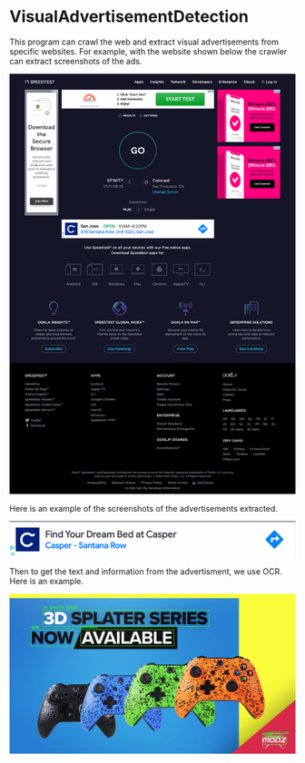# VisualAdvertisementDetection

This program can crawl the web and extract visual advertisements from specific websites. For example, with the website shown below the crawler can extract screenshots of the ads.

![My Image](VisualAdvertisementDetection/AdvertisementCrawlerResults/EntirePage.png)

Here is an example of the screenshots of the advertisements extracted.

![My Image](VisualAdvertisementDetection/AdvertisementCrawlerResults/Ad1.png)

Then to get the text and information from the advertisment, we use OCR. Here is an example.

![My Image](VisualAdvertisementDetection/OCRResults/OCRExample.png)
